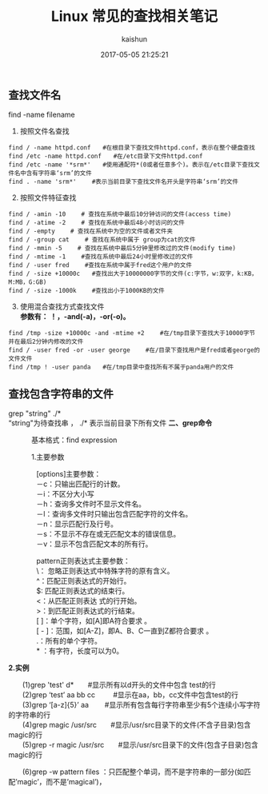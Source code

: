 ﻿---
title: Linux 常见的查找相关笔记
date: 2017-05-05 21:25:21
tags: [linux]
categories: [Linux]
author: kaishun
id: 56
permalink: linux-find-xargs
---
 
## 查找文件名  
 find -name filename 
 
 1. 按照文件名查找
```
find / -name httpd.conf　　#在根目录下查找文件httpd.conf，表示在整个硬盘查找
find /etc -name httpd.conf　　#在/etc目录下文件httpd.conf
find /etc -name '*srm*'　　#使用通配符*(0或者任意多个)。表示在/etc目录下查找文件名中含有字符串‘srm’的文件
find . -name 'srm*' 　　#表示当前目录下查找文件名开头是字符串‘srm’的文件
```
2. 按照文件特征查找 
```
find / -amin -10 　　# 查找在系统中最后10分钟访问的文件(access time)
find / -atime -2　　 # 查找在系统中最后48小时访问的文件
find / -empty 　　# 查找在系统中为空的文件或者文件夹
find / -group cat 　　# 查找在系统中属于 group为cat的文件
find / -mmin -5 　　# 查找在系统中最后5分钟里修改过的文件(modify time)
find / -mtime -1 　　#查找在系统中最后24小时里修改过的文件
find / -user fred 　　#查找在系统中属于fred这个用户的文件
find / -size +10000c　　#查找出大于10000000字节的文件(c:字节，w:双字，k:KB，M:MB，G:GB)
find / -size -1000k 　　#查找出小于1000KB的文件
```
3. 使用混合查找方式查找文件  
**参数有： ！，-and(-a)，-or(-o)。**
```
find /tmp -size +10000c -and -mtime +2 　　#在/tmp目录下查找大于10000字节并在最后2分钟内修改的文件
find / -user fred -or -user george 　　#在/目录下查找用户是fred或者george的文件文件
find /tmp ! -user panda　　#在/tmp目录中查找所有不属于panda用户的文件
```

## 查找包含字符串的文件    
 
 grep  "string"  ./*  
 “string"为待查找串  ， ./* 表示当前目录下所有文件
**二、grep命令**

　　　  基本格式：find  expression

 　　　 1.主要参数

　　　　[options]主要参数：  
　　　　－c：只输出匹配行的计数。  
　　　　－i：不区分大小写  
　　　　－h：查询多文件时不显示文件名。  
　　　　－l：查询多文件时只输出包含匹配字符的文件名。  
　　　　－n：显示匹配行及行号。  
　　　　－s：不显示不存在或无匹配文本的错误信息。  
　　　　－v：显示不包含匹配文本的所有行。  

　　　　pattern正则表达式主要参数：  
　　　　\： 忽略正则表达式中特殊字符的原有含义。  
　　　　^：匹配正则表达式的开始行。  
　　　　$: 匹配正则表达式的结束行。  
　　　　\<：从匹配正则表达 式的行开始。  
　　　　\>：到匹配正则表达式的行结束。  
　　　　[ ]：单个字符，如[A]即A符合要求 。  
　　　　[ - ]：范围，如[A-Z]，即A、B、C一直到Z都符合要求 。  
　　　　.：所有的单个字符。  
　　　　* ：有字符，长度可以为0。  

**2.实例**　   

　　(1)grep 'test' d*　　#显示所有以d开头的文件中包含 test的行  
　　(2)grep ‘test’ aa bb cc 　　 #显示在aa，bb，cc文件中包含test的行  
　　(3)grep ‘[a-z]\{5\}’ aa   　　#显示所有包含每行字符串至少有5个连续小写字符的字符串的行  
　　(4)grep magic /usr/src　　#显示/usr/src目录下的文件(不含子目录)包含magic的行  
　　(5)grep -r magic   /usr/src　　#显示/usr/src目录下的文件(包含子目录)包含magic的行  

　　(6)grep -w pattern files   ：只匹配整个单词，而不是字符串的一部分(如匹配’magic’，而不是’magical’)，  